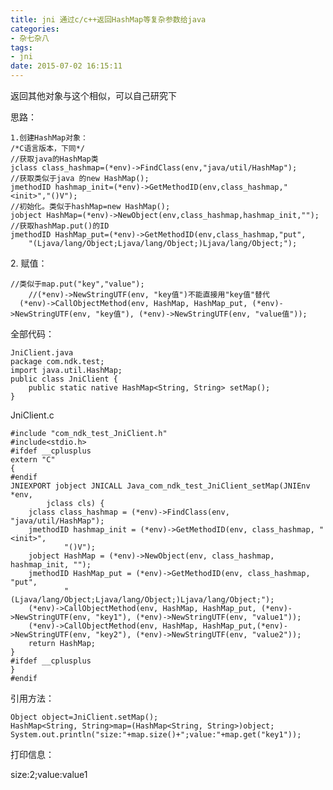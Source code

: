 ```yaml
---
title: jni 通过c/c++返回HashMap等复杂参数给java
categories:
- 杂七杂八
tags: 
- jni
date: 2015-07-02 16:15:11
---
```


  返回其他对象与这个相似，可以自己研究下

思路：

    1.创建HashMap对象：
    /*C语言版本，下同*/
    //获取java的HashMap类
    jclass class_hashmap=(*env)->FindClass(env,"java/util/HashMap");
    //获取类似于java 的new HashMap();
    jmethodID hashmap_init=(*env)->GetMethodID(env,class_hashmap,"<init>","()V");
    //初始化。类似于hashMap=new HashMap();
    jobject HashMap=(*env)->NewObject(env,class_hashmap,hashmap_init,"");
    //获取hashMap.put()的ID
    jmethodID HashMap_put=(*env)->GetMethodID(env,class_hashmap,"put",
        "(Ljava/lang/Object;Ljava/lang/Object;)Ljava/lang/Object;");

<!-- more -->
   2\. 赋值：

    //类似于map.put("key","value");
        //(*env)->NewStringUTF(env, "key值")不能直接用"key值"替代
      (*env)->CallObjectMethod(env, HashMap, HashMap_put, (*env)->NewStringUTF(env, "key值"), (*env)->NewStringUTF(env, "value值"));

全部代码：

    JniClient.java
    package com.ndk.test;
    import java.util.HashMap;
    public class JniClient {
        public static native HashMap<String, String> setMap();
    }

JniClient.c

    #include "com_ndk_test_JniClient.h"
    #include<stdio.h>
    #ifdef __cplusplus
    extern "C"
    {
    #endif
    JNIEXPORT jobject JNICALL Java_com_ndk_test_JniClient_setMap(JNIEnv *env,
            jclass cls) {
        jclass class_hashmap = (*env)->FindClass(env, "java/util/HashMap");
        jmethodID hashmap_init = (*env)->GetMethodID(env, class_hashmap, "<init>",
                "()V");
        jobject HashMap = (*env)->NewObject(env, class_hashmap, hashmap_init, "");
        jmethodID HashMap_put = (*env)->GetMethodID(env, class_hashmap, "put",
                "(Ljava/lang/Object;Ljava/lang/Object;)Ljava/lang/Object;");
        (*env)->CallObjectMethod(env, HashMap, HashMap_put, (*env)->NewStringUTF(env, "key1"), (*env)->NewStringUTF(env, "value1"));
        (*env)->CallObjectMethod(env, HashMap, HashMap_put,(*env)->NewStringUTF(env, "key2"), (*env)->NewStringUTF(env, "value2"));
        return HashMap;
    }
    #ifdef __cplusplus
    }
    #endif

引用方法：

    Object object=JniClient.setMap();
    HashMap<String, String>map=(HashMap<String, String>)object;
    System.out.println("size:"+map.size()+";value:"+map.get("key1"));

打印信息：

size:2;value:value1
